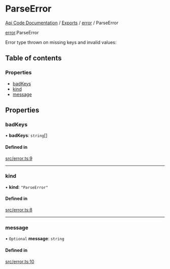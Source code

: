 # ParseError
 
[Api Code Documentation](../README.md) / [Exports](../modules.md) / [error](../modules/error.md) / ParseError

[error](../modules/error.md).ParseError

Error type thrown on missing keys and invalid values:

## Table of contents

### Properties

- [badKeys](error.ParseError.md#badkeys)
- [kind](error.ParseError.md#kind)
- [message](error.ParseError.md#message)

## Properties

### badKeys

• **badKeys**: `string`[]

#### Defined in

[src/error.ts:9](https://github.com/openkfw/TruBudget/blob/aca360d/api/src/error.ts#L9)

___

### kind

• **kind**: ``"ParseError"``

#### Defined in

[src/error.ts:8](https://github.com/openkfw/TruBudget/blob/aca360d/api/src/error.ts#L8)

___

### message

• `Optional` **message**: `string`

#### Defined in

[src/error.ts:10](https://github.com/openkfw/TruBudget/blob/aca360d/api/src/error.ts#L10)
